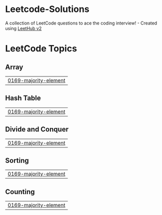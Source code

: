 # Leetcode-Solutions
A collection of LeetCode questions to ace the coding interview! - Created using [LeetHub v2](https://github.com/arunbhardwaj/LeetHub-2.0)

<!---LeetCode Topics Start-->
# LeetCode Topics
## Array
|  |
| ------- |
| [0169-majority-element](https://github.com/RuthinAustac/Leetcode-Solutions/tree/master/0169-majority-element) |
## Hash Table
|  |
| ------- |
| [0169-majority-element](https://github.com/RuthinAustac/Leetcode-Solutions/tree/master/0169-majority-element) |
## Divide and Conquer
|  |
| ------- |
| [0169-majority-element](https://github.com/RuthinAustac/Leetcode-Solutions/tree/master/0169-majority-element) |
## Sorting
|  |
| ------- |
| [0169-majority-element](https://github.com/RuthinAustac/Leetcode-Solutions/tree/master/0169-majority-element) |
## Counting
|  |
| ------- |
| [0169-majority-element](https://github.com/RuthinAustac/Leetcode-Solutions/tree/master/0169-majority-element) |
<!---LeetCode Topics End-->